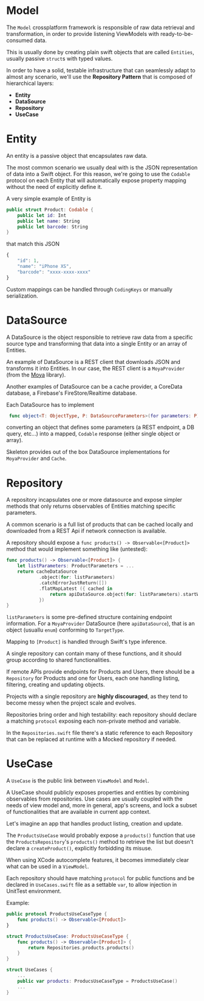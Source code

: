 # Model

The `Model` crossplatform framework is responsible of raw data retrieval and transformation, in order to provide listening ViewModels with ready-to-be-consumed data.

This is usually done by creating plain swift objects that are called `Entities`, usually passive `struct`s with typed values.

In order to have a solid, testable infrastructure that can seamlessly adapt to almost any scenario, we'll use the **Repository Pattern** that is composed of hierarchical layers:

- **Entity**
- **DataSource**
- **Repository**
- **UseCase**

# Entity

An entity is a passive object that encapsulates raw data.

The most common scenario we usually deal with is the JSON representation of data into a Swift object. For this reason, we're going to use the `Codable` protocol on each Entity that will automatically expose property mapping without the need of explicitly define it.

A very simple example of Entity is 

```swift
public struct Product: Codable {
    public let id: Int
    public let name: String
    public let barcode: String
}
```

that match this JSON

```javascript
{
    "id": 1,
    "name": "iPhone XS",
    "barcode": "xxxx-xxxx-xxxx"
}
```

Custom mappings can be handled through `CodingKeys` or manually serialization.

# DataSource

A DataSource is the object responsible to retrieve raw data from a specific source type and transforming that data into a single Entity or an array of Entities.

An example of DataSource is a REST client that downloads JSON and transforms it into Entities. In our case, the REST client is a `MoyaProvider` (from the [Moya](https://github.com/Moya/Moya) library).

Another examples of DataSource can be a cache provider, a CoreData database, a Firebase's FireStore/Realtime database. 

Each DataSource has to implement
```swift
 func object<T: ObjectType, P: DataSourceParameters>(for parameters: P) -> Observable<T>
 ```
 converting an object that defines some parameters (a REST endpoint, a DB query, etc...) into a mapped, `Codable` response (either single object or array).

 Skeleton provides out of the box DataSource implementations for `MoyaProvider` and `Cache`.

# Repository

A repository incapsulates one or more datasource and expose simpler methods that only returns observables of Entities matching specific parameters.

A common scenario is a full list of products that can be cached locally and downloaded from a REST Api if network connection is available.

A repository should expose a `func products() -> Observable<[Product]>` method that would implement something like (untested):

```swift
func products() -> Observable<[Product]> {
    let listParameters: ProductParameters = ...
    return cacheDataSource
            .object(for: listParameters)
            .catchErrorJustReturn([])
            .flatMapLatest ({ cached in
                return apiDataSource.object(for: listParameters).startWith(cached)
            })
}
```
`listParameters` is some pre-defined structure containing endpoint information. 
For a `MoyaProvider` DataSource (here `apiDataSource`), that is an object (usuallu `enum`) conforming to `TargetType`.

Mapping to `[Product]` is handled through Swift's type inference.

A single repository can contain many of these functions, and it should group according to shared functionalities.

If remote APIs provide endpoints for Products and Users, there should be a `Repository` for Products and one for Users, each one handling listing, filtering, creating and updating objects.

Projects with a single repository are **highly discouraged**, as they tend to become messy when the project scale and evolves.

Repositories bring order and high testability: each repository should declare a matching `protocol` exposing each non-private method and variable. 

In the `Repositories.swift` file there's a static reference to each Repository that can be replaced at runtime with a Mocked repository if needed.

# UseCase

A `UseCase` is the public link between `ViewModel` and `Model`.

A UseCase should publicly exposes properties and entities by combining observables from repositories. Use cases are usually coupled with the needs of view model and, more in general, app's screens, and lock a subset of functionalities that are available in current app context.

Let's imagine an app that handles product listing, creation and update.

The `ProductsUseCase` would probably expose a `products()` function that use the `ProductsRepository`'s `products()` method to retrieve the list but doesn't declare a `createProduct()`, explicitly forbidding its misuse.

When using XCode autocomplete features, it becomes immediately clear what can be used in a `ViewModel`. 

Each repository should have matching `protocol` for public functions and be declared in `UseCases.swift` file as a settable `var`, to allow injection in UnitTest environment.

Example: 

```swift
public protocol ProductsUseCaseType {
    func products() -> Observable<[Product]>
}

struct ProductsUseCase: ProductsUseCaseType {
    func products() -> Observable<[Product]> {
        return Repositories.products.products()
    }
}

struct UseCases {
    ...
    public var products: ProducsUseCaseType = ProductsUseCase()
    ...
}